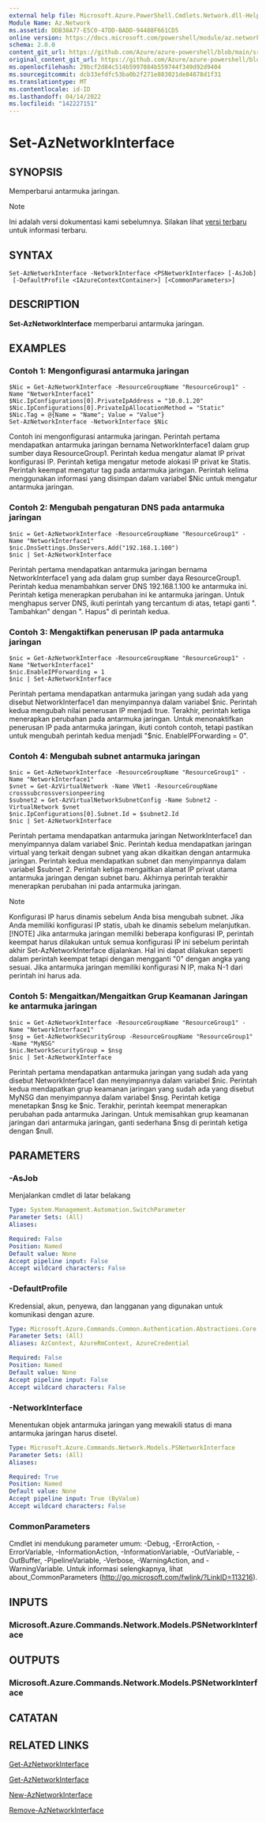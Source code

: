 ```yaml
---
external help file: Microsoft.Azure.PowerShell.Cmdlets.Network.dll-Help.xml
Module Name: Az.Network
ms.assetid: DDB38A77-E5C0-47DD-BADD-94488F661CD5
online version: https://docs.microsoft.com/powershell/module/az.network/set-aznetworkinterface
schema: 2.0.0
content_git_url: https://github.com/Azure/azure-powershell/blob/main/src/Network/Network/help/Set-AzNetworkInterface.md
original_content_git_url: https://github.com/Azure/azure-powershell/blob/main/src/Network/Network/help/Set-AzNetworkInterface.md
ms.openlocfilehash: 29bcf2d84c514b5997084b559744f349d92d9404
ms.sourcegitcommit: dcb33efdfc53ba0b2f271e883021de84878d1f31
ms.translationtype: MT
ms.contentlocale: id-ID
ms.lasthandoff: 04/14/2022
ms.locfileid: "142227151"
---
```

# Set-AzNetworkInterface

## SYNOPSIS
Memperbarui antarmuka jaringan.

> [!NOTE]
>Ini adalah versi dokumentasi kami sebelumnya. Silakan lihat [versi terbaru](/powershell/module/az.network/set-aznetworkinterface) untuk informasi terbaru.

## SYNTAX

```
Set-AzNetworkInterface -NetworkInterface <PSNetworkInterface> [-AsJob]
 [-DefaultProfile <IAzureContextContainer>] [<CommonParameters>]
```

## DESCRIPTION
**Set-AzNetworkInterface** memperbarui antarmuka jaringan.

## EXAMPLES

### Contoh 1: Mengonfigurasi antarmuka jaringan
```
$Nic = Get-AzNetworkInterface -ResourceGroupName "ResourceGroup1" -Name "NetworkInterface1"
$Nic.IpConfigurations[0].PrivateIpAddress = "10.0.1.20"
$Nic.IpConfigurations[0].PrivateIpAllocationMethod = "Static"
$Nic.Tag = @{Name = "Name"; Value = "Value"}
Set-AzNetworkInterface -NetworkInterface $Nic
```

Contoh ini mengonfigurasi antarmuka jaringan.
Perintah pertama mendapatkan antarmuka jaringan bernama NetworkInterface1 dalam grup sumber daya ResourceGroup1.
Perintah kedua mengatur alamat IP privat konfigurasi IP.
Perintah ketiga mengatur metode alokasi IP privat ke Statis.
Perintah keempat mengatur tag pada antarmuka jaringan.
Perintah kelima menggunakan informasi yang disimpan dalam variabel $Nic untuk mengatur antarmuka jaringan.

### Contoh 2: Mengubah pengaturan DNS pada antarmuka jaringan
```
$nic = Get-AzNetworkInterface -ResourceGroupName "ResourceGroup1" -Name "NetworkInterface1"
$nic.DnsSettings.DnsServers.Add("192.168.1.100")
$nic | Set-AzNetworkInterface
```

Perintah pertama mendapatkan antarmuka jaringan bernama NetworkInterface1 yang ada dalam grup sumber daya ResourceGroup1. Perintah kedua menambahkan server DNS 192.168.1.100 ke antarmuka ini. Perintah ketiga menerapkan perubahan ini ke antarmuka jaringan. Untuk menghapus server DNS, ikuti perintah yang tercantum di atas, tetapi ganti ". Tambahkan" dengan ". Hapus" di perintah kedua.

### Contoh 3: Mengaktifkan penerusan IP pada antarmuka jaringan
```
$nic = Get-AzNetworkInterface -ResourceGroupName "ResourceGroup1" -Name "NetworkInterface1"
$nic.EnableIPForwarding = 1
$nic | Set-AzNetworkInterface
```

Perintah pertama mendapatkan antarmuka jaringan yang sudah ada yang disebut NetworkInterface1 dan menyimpannya dalam variabel $nic. Perintah kedua mengubah nilai penerusan IP menjadi true. Terakhir, perintah ketiga menerapkan perubahan pada antarmuka jaringan. Untuk menonaktifkan penerusan IP pada antarmuka jaringan, ikuti contoh contoh, tetapi pastikan untuk mengubah perintah kedua menjadi "$nic. EnableIPForwarding = 0".

### Contoh 4: Mengubah subnet antarmuka jaringan
```
$nic = Get-AzNetworkInterface -ResourceGroupName "ResourceGroup1" -Name "NetworkInterface1"
$vnet = Get-AzVirtualNetwork -Name VNet1 -ResourceGroupName crosssubcrossversionpeering
$subnet2 = Get-AzVirtualNetworkSubnetConfig -Name Subnet2 -VirtualNetwork $vnet
$nic.IpConfigurations[0].Subnet.Id = $subnet2.Id
$nic | Set-AzNetworkInterface
```

Perintah pertama mendapatkan antarmuka jaringan NetworkInterface1 dan menyimpannya dalam variabel $nic. Perintah kedua mendapatkan jaringan virtual yang terkait dengan subnet yang akan dikaitkan dengan antarmuka jaringan. Perintah kedua mendapatkan subnet dan menyimpannya dalam variabel $subnet 2. Perintah ketiga mengaitkan alamat IP privat utama antarmuka jaringan dengan subnet baru. Akhirnya perintah terakhir menerapkan perubahan ini pada antarmuka jaringan.
>[!NOTE] 
>Konfigurasi IP harus dinamis sebelum Anda bisa mengubah subnet. Jika Anda memiliki konfigurasi IP statis, ubah ke dinamis sebelum melanjutkan. 
>[!NOTE]
>Jika antarmuka jaringan memiliki beberapa konfigurasi IP, perintah keempat harus dilakukan untuk semua konfigurasi IP ini sebelum perintah akhir Set-AzNetworkInterface dijalankan. Hal ini dapat dilakukan seperti dalam perintah keempat tetapi dengan mengganti "0" dengan angka yang sesuai. Jika antarmuka jaringan memiliki konfigurasi N IP, maka N-1 dari perintah ini harus ada.

### Contoh 5: Mengaitkan/Mengaitkan Grup Keamanan Jaringan ke antarmuka jaringan
```
$nic = Get-AzNetworkInterface -ResourceGroupName "ResourceGroup1" -Name "NetworkInterface1"
$nsg = Get-AzNetworkSecurityGroup -ResourceGroupName "ResourceGroup1" -Name "MyNSG"
$nic.NetworkSecurityGroup = $nsg
$nic | Set-AzNetworkInterface
```

Perintah pertama mendapatkan antarmuka jaringan yang sudah ada yang disebut NetworkInterface1 dan menyimpannya dalam variabel $nic. Perintah kedua mendapatkan grup keamanan jaringan yang sudah ada yang disebut MyNSG dan menyimpannya dalam variabel $nsg. Perintah ketiga menetapkan $nsg ke $nic. Terakhir, perintah keempat menerapkan perubahan pada antarmuka Jaringan. Untuk memisahkan grup keamanan jaringan dari antarmuka jaringan, ganti sederhana $nsg di perintah ketiga dengan $null.

## PARAMETERS

### -AsJob
Menjalankan cmdlet di latar belakang

```yaml
Type: System.Management.Automation.SwitchParameter
Parameter Sets: (All)
Aliases:

Required: False
Position: Named
Default value: None
Accept pipeline input: False
Accept wildcard characters: False
```

### -DefaultProfile
Kredensial, akun, penyewa, dan langganan yang digunakan untuk komunikasi dengan azure.

```yaml
Type: Microsoft.Azure.Commands.Common.Authentication.Abstractions.Core.IAzureContextContainer
Parameter Sets: (All)
Aliases: AzContext, AzureRmContext, AzureCredential

Required: False
Position: Named
Default value: None
Accept pipeline input: False
Accept wildcard characters: False
```

### -NetworkInterface
Menentukan objek antarmuka jaringan yang mewakili status di mana antarmuka jaringan harus disetel.

```yaml
Type: Microsoft.Azure.Commands.Network.Models.PSNetworkInterface
Parameter Sets: (All)
Aliases:

Required: True
Position: Named
Default value: None
Accept pipeline input: True (ByValue)
Accept wildcard characters: False
```

### CommonParameters
Cmdlet ini mendukung parameter umum: -Debug, -ErrorAction, -ErrorVariable, -InformationAction, -InformationVariable, -OutVariable, -OutBuffer, -PipelineVariable, -Verbose, -WarningAction, and -WarningVariable. Untuk informasi selengkapnya, lihat about_CommonParameters (http://go.microsoft.com/fwlink/?LinkID=113216).

## INPUTS

### Microsoft.Azure.Commands.Network.Models.PSNetworkInterface

## OUTPUTS

### Microsoft.Azure.Commands.Network.Models.PSNetworkInterface

## CATATAN

## RELATED LINKS

[Get-AzNetworkInterface](./Get-AzNetworkInterface.md)

[Get-AzNetworkInterface](./Get-AzNetworkInterface.md)

[New-AzNetworkInterface](./New-AzNetworkInterface.md)

[Remove-AzNetworkInterface](./Remove-AzNetworkInterface.md)
